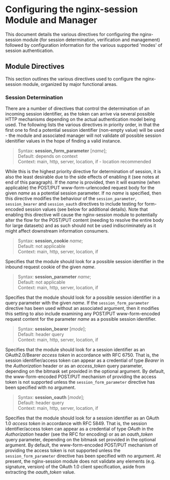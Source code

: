 # Configuring the nginx-session Module and Manager

This document details the various directives for configuring the nginx-session
module (for session determination, verification and management) followed by
configuration information for the various supported 'modes' of session
authentication.

## Module Directives

This section outlines the various directives used to configure the
nginx-session module, organized by major functional areas.

### Session Determination

There are a number of directives that control the determination of an incoming
session identifier, as the token can arrive via several possible HTTP
mechanisms depending on the actual authentication model being used.  The
following lists the various directives in priority order, in that the first
one to find a potential session identifier (non-empty value) will be
used - the module and associated manager will not validate _all_ possible
session idenitifier values in the hope of finding a valid instance.

> Syntax: **session_form_parameter** [_name_];  
> Default: depends on context  
> Context: main, http, server, location, if - location recommended

While this is the highest priority directive for determination of session, it is also the least desirable due to the side effects of enabling it (see notes at end of this paragraph).  If the _name_ is provided, then it will examine (when applicable) the POST/PUT www-form-urlencoded request body for the given _name_ as a potential session parameter.  If no _name_ is specified, then this directive modifies the behaviour of the `session_parameter`, `session_bearer` and `session_oauth` directives to include testing for form-encoded session values (see below for additional details).  Note that enabling this directive will cause the nginx-session module to potentially alter the flow for the POST/PUT content (needing to resolve the entire body for large datasets) and as such should not be used indiscriminately as it might affect downstream information consumers.

> Syntax: **session_cookie** _name_;  
> Default: not applicable  
> Context: main, http, server, location, if

Specifies that the module should look for a possible session identifier in the inbound request cookie of the given _name_.

> Syntax: **session_parameter** _name_;  
> Default: not applicable  
> Context: main, http, server, location, if

Specifies that the module should look for a possible session identifier in a query parameter with the given _name_.  If the `session_form_parameter` directive has been used without an associated argument, then it modifies this setting to also include examining any POST/PUT www-form-encoded request content for the parameter _name_ as a possible session identifier.

> Syntax: **session_bearer** [_mode_];  
> Default: header query  
> Context: main, http, server, location, if

Specifies that the module should look for a session identifier as an OAuth2.0/Bearer _access token_ in accordance with RFC 6750.  That is, the session identifier/access token can appear as a credential of type _Bearer_ in the _Authorization_ header or as an _access\_token_ query parameter, depending on the bitmask set provided in the optional argument.  By default, the www-form-encoded POST/PUT mechanism of providing the access token is not supported unless the `session_form_parameter` directive has been specified with no argument.

> Syntax: **session_oauth** [_mode_];  
> Default: header query  
> Context: main, http, server, location, if

Specifies that the module should look for a session identifier as an OAuth 1.0 _access token_ in accordance with RFC 5849.  That is, the session identifier/access token can appear as a credential of type _OAuth_ in the _Authorization_ header (see the RFC for encoding) or as an _oauth\_token_ query parameter, depending on the bitmask set provided in the optional argument.  By default, the www-form-encoded POST/PUT mechanism of providing the access token is not supported unless the `session_form_parameter` directive has been specified with no argument.  At present, the nginx-session module does not validate any elements (e.g. signature, version) of the OAuth 1.0 client specification, aside from extracting the _oauth\_token_ value.
